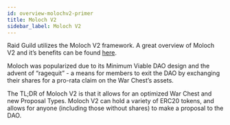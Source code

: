 ```yaml
---
id: overview-molochv2-primer
title: Moloch V2
sidebar_label: Moloch V2
---
```


Raid Guild utilizes the Moloch V2 framework. A great overview of Moloch V2 and it’s benefits can be found [here](https://medium.com/raid-guild/moloch-evolved-v2-primer-25c9cdeab455).

Moloch was popularized due to its Minimum Viable DAO design and the advent of “ragequit” - a means for members to exit the DAO by exchanging their shares for a pro-rata claim on the War Chest’s assets.

The TL;DR of Moloch V2 is that it allows for an optimized War Chest and new Proposal Types. Moloch V2 can hold a variety of ERC20 tokens, and allows for anyone (including those without shares) to make a proposal to the DAO.
